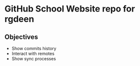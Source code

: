 # GitHub School Website repo for rgdeen

## Objectives

* Show commits history
* Interact with remotes
* Show sync processes
